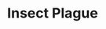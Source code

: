 ---
title: "Insect Plague"
index:
  - insect-plague
permalink: /spells/insect-plague/
tags:
  - Spell
  - 5th Level
  - Conjuration
  - Damage
  - Piercing
available_for:
  - Cleric
  - Druid
  - Sorcerer
level: "5th Level"
school: "Conjuration"
range: "300 ft"
area: "20 ft"
shape: "Sphere"
comp:
  - V
  - S
  - M
material: "a few grains of sugar, some kernels of grain, and a smear of fat."
duration: "10 Minutes"
concentration: true
attack: "CON Save"
effect: "Piercing"
description: |
  Swarming, biting locusts fill a 20-foot-radius sphere centered on a point you choose within range. The sphere spreads around corners. The sphere remains for the duration, and its area is lightly obscured. The sphere's area is difficult terrain.

  When the area appears, each creature in it must make a constitution saving throw. A creature takes 4d10 piercing damage on a failed save, or half as much damage on a successful one. A creature must also make this saving throw when it enters the spell's area for the first time on a turn or ends its turn there.

  **At higher levels.** When you cast this spell using a spell slot of 6th level or higher, the damage increases by 1d10 for each slot level above 5th.
excerpt: "Swarming, biting locusts fill a 20-foot-radius sphere centered on a point you choose within range."
source: "Basic Rules"
---